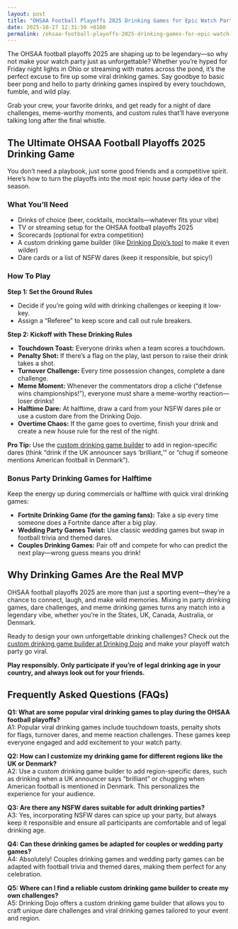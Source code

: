 ```yaml
---
layout: post
title: "OHSAA Football Playoffs 2025 Drinking Games for Epic Watch Parties"
date: 2025-10-27 12:31:50 +0100
permalink: /ohsaa-football-playoffs-2025-drinking-games-for-epic-watch-parties/
---
```

The OHSAA football playoffs 2025 are shaping up to be legendary—so why not make your watch party just as unforgettable? Whether you’re hyped for Friday night lights in Ohio or streaming with mates across the pond, it’s the perfect excuse to fire up some viral drinking games. Say goodbye to basic beer pong and hello to party drinking games inspired by every touchdown, fumble, and wild play.

Grab your crew, your favorite drinks, and get ready for a night of dare challenges, meme-worthy moments, and custom rules that’ll have everyone talking long after the final whistle.

## The Ultimate OHSAA Football Playoffs 2025 Drinking Game

You don’t need a playbook, just some good friends and a competitive spirit. Here’s how to turn the playoffs into the most epic house party idea of the season.

### What You’ll Need

- Drinks of choice (beer, cocktails, mocktails—whatever fits your vibe)
- TV or streaming setup for the OHSAA football playoffs 2025
- Scorecards (optional for extra competition)
- A custom drinking game builder (like [Drinking Dojo’s tool](https://drinkingdojo.com) to make it even wilder)
- Dare cards or a list of NSFW dares (keep it responsible, but spicy!)

### How To Play

**Step 1: Set the Ground Rules**
- Decide if you’re going wild with drinking challenges or keeping it low-key.
- Assign a “Referee” to keep score and call out rule breakers.

**Step 2: Kickoff with These Drinking Rules**
- **Touchdown Toast:** Everyone drinks when a team scores a touchdown.
- **Penalty Shot:** If there’s a flag on the play, last person to raise their drink takes a shot.
- **Turnover Challenge:** Every time possession changes, complete a dare challenge.
- **Meme Moment:** Whenever the commentators drop a cliché (“defense wins championships!”), everyone must share a meme-worthy reaction—loser drinks!
- **Halftime Dare:** At halftime, draw a card from your NSFW dares pile or use a custom dare from the Drinking Dojo.
- **Overtime Chaos:** If the game goes to overtime, finish your drink and create a new house rule for the rest of the night.

**Pro Tip:** Use the [custom drinking game builder](https://drinkingdojo.com) to add in region-specific dares (think “drink if the UK announcer says ‘brilliant,’” or “chug if someone mentions American football in Denmark”).

### Bonus Party Drinking Games for Halftime

Keep the energy up during commercials or halftime with quick viral drinking games:
- **Fortnite Drinking Game (for the gaming fans):** Take a sip every time someone does a Fortnite dance after a big play.
- **Wedding Party Games Twist:** Use classic wedding games but swap in football trivia and themed dares.
- **Couples Drinking Games:** Pair off and compete for who can predict the next play—wrong guess means you drink!

## Why Drinking Games Are the Real MVP

OHSAA football playoffs 2025 are more than just a sporting event—they’re a chance to connect, laugh, and make wild memories. Mixing in party drinking games, dare challenges, and meme drinking games turns any match into a legendary vibe, whether you’re in the States, UK, Canada, Australia, or Denmark.

Ready to design your own unforgettable drinking challenges? Check out the [custom drinking game builder at Drinking Dojo](https://drinkingdojo.com) and make your playoff watch party go viral.

**Play responsibly. Only participate if you’re of legal drinking age in your country, and always look out for your friends.**

## Frequently Asked Questions (FAQs)

**Q1: What are some popular viral drinking games to play during the OHSAA football playoffs?**  
A1: Popular viral drinking games include touchdown toasts, penalty shots for flags, turnover dares, and meme reaction challenges. These games keep everyone engaged and add excitement to your watch party.

**Q2: How can I customize my drinking game for different regions like the UK or Denmark?**  
A2: Use a custom drinking game builder to add region-specific dares, such as drinking when a UK announcer says “brilliant” or chugging when American football is mentioned in Denmark. This personalizes the experience for your audience.

**Q3: Are there any NSFW dares suitable for adult drinking parties?**  
A3: Yes, incorporating NSFW dares can spice up your party, but always keep it responsible and ensure all participants are comfortable and of legal drinking age.

**Q4: Can these drinking games be adapted for couples or wedding party games?**  
A4: Absolutely! Couples drinking games and wedding party games can be adapted with football trivia and themed dares, making them perfect for any celebration.

**Q5: Where can I find a reliable custom drinking game builder to create my own challenges?**  
A5: Drinking Dojo offers a custom drinking game builder that allows you to craft unique dare challenges and viral drinking games tailored to your event and region.

<script type="application/ld+json">
{
  "@context": "https://schema.org",
  "@type": "BlogPosting",
  "headline": "OHSAA Football Playoffs 2025 Drinking Games for Epic Watch Parties",
  "description": "Make your OHSAA football playoffs 2025 watch party unforgettable with viral drinking games, dare challenges, and custom rules from Drinking Dojo. Perfect for parties in the US, UK, Canada, Australia, and Denmark.",
  "url": "https://drinkingdojo.com/blog/ohsaa-football-playoffs-2025-drinking-games",
  "datePublished": "2024-06-01",
  "dateModified": "2024-06-01",
  "author": {
    "@type": "Person",
    "name": "Drinking Dojo"
  },
  "publisher": {
    "@type": "Person",
    "name": "Drinking Dojo"
  },
  "mainEntityOfPage": {
    "@type": "WebPage",
    "@id": "https://drinkingdojo.com/blog/ohsaa-football-playoffs-2025-drinking-games"
  },
  "keywords": "drinking games, party drinking games, custom drinking game builder, dare challenges, viral drinking games, meme drinking games, fortnite drinking game, inauguration day drinking game, NSFW dares, election day drinking game, wedding party games, couples drinking games, house party ideas, drinking challenges",
  "inLanguage": "en-US"
}
</script>

<script type="application/ld+json">
{
  "@context": "https://schema.org",
  "@type": "FAQPage",
  "mainEntity": [
    {
      "@type": "Question",
      "name": "What are some popular viral drinking games to play during the OHSAA football playoffs?",
      "acceptedAnswer": {
        "@type": "Answer",
        "text": "Popular viral drinking games include touchdown toasts, penalty shots for flags, turnover dares, and meme reaction challenges. These games keep everyone engaged and add excitement to your watch party."
      }
    },
    {
      "@type": "Question",
      "name": "How can I customize my drinking game for different regions like the UK or Denmark?",
      "acceptedAnswer": {
        "@type": "Answer",
        "text": "Use a custom drinking game builder to add region-specific dares, such as drinking when a UK announcer says “brilliant” or chugging when American football is mentioned in Denmark. This personalizes the experience for your audience."
      }
    },
    {
      "@type": "Question",
      "name": "Are there any NSFW dares suitable for adult drinking parties?",
      "acceptedAnswer": {
        "@type": "Answer",
        "text": "Yes, incorporating NSFW dares can spice up your party, but always keep it responsible and ensure all participants are comfortable and of legal drinking age."
      }
    },
    {
      "@type": "Question",
      "name": "Can these drinking games be adapted for couples or wedding party games?",
      "acceptedAnswer": {
        "@type": "Answer",
        "text": "Absolutely! Couples drinking games and wedding party games can be adapted with football trivia and themed dares, making them perfect for any celebration."
      }
    },
    {
      "@type": "Question",
      "name": "Where can I find a reliable custom drinking game builder to create my own challenges?",
      "acceptedAnswer": {
        "@type": "Answer",
        "text": "Drinking Dojo offers a custom drinking game builder that allows you to craft unique dare challenges and viral drinking games tailored to your event and region."
      }
    }
  ]
}
</script>